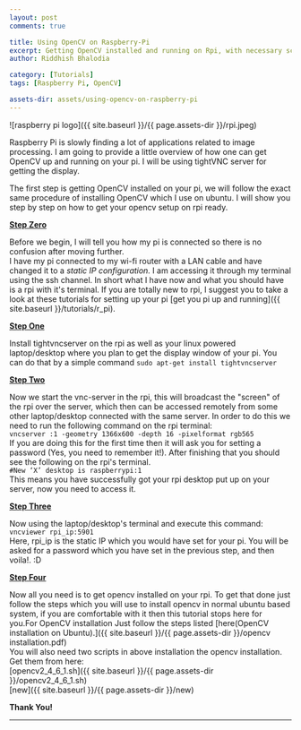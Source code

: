```yaml
---
layout: post
comments: true

title: Using OpenCV on Raspberry-Pi
excerpt: Getting OpenCV installed and running on Rpi, with necessary scripts and files
author: Riddhish Bhalodia

category: [Tutorials]
tags: [Raspberry Pi, OpenCV]

assets-dir: assets/using-opencv-on-raspberry-pi
---
```



![raspberry pi logo]({{ site.baseurl }}/{{ page.assets-dir }}/rpi.jpeg)

Raspberry Pi is slowly finding a lot of applications related to image processing. I am going to provide a little overview of how one can get OpenCV up and running on your pi. I will be using tightVNC server for getting the display.

The first step is getting OpenCV installed on your pi, we will follow the exact same procedure of installing OpenCV which I use on ubuntu. I will show you step by step on how to get your opencv setup on rpi ready.

**<u>Step Zero</u>**

Before we begin, I will tell you how my pi is connected so there is no confusion after moving further.  
I have my pi connected to my wi-fi router with a LAN cable and have changed it to a _static IP configuration._ I am accessing it through my terminal using the ssh channel. In short what I have now and what you should have is a rpi with it's terminal. If you are totally new to rpi, I suggest you to take a look at these tutorials for setting up your pi [get you pi up and running]({{ site.baseurl }}/tutorials/r_pi).

**<u>Step One</u>**

Install tightvncserver on the rpi as well as your linux powered laptop/desktop where you plan to get the display window of your pi. You can do that by a simple command `sudo apt-get install tightvncserver`

**<u>Step Two</u>**

Now we start the vnc-server in the rpi, this will broadcast the "screen" of the rpi over the server, which then can be accessed remotely from some other laptop/desktop connected with the same server. In order to do this we need to run the following command on the rpi terminal:  
`vncserver :1 -geometry 1366x600 -depth 16 -pixelformat rgb565`  
If you are doing this for the first time then it will ask you for setting a password (Yes, you need to remember it!). After finishing that you should see the following on the rpi's terminal.  
`#New ‘X’ desktop is raspberrypi:1`  
This means you have successfully got your rpi desktop put up on your server, now you need to access it.

**<u>Step Three</u>**

Now using the laptop/desktop's terminal and execute this command:  
`vncviewer rpi_ip:5901`  
Here, rpi_ip is the static IP which you would have set for your pi. You will be asked for a password which you have set in the previous step, and then voila!. :D

**<u>Step Four</u>**

Now all you need is to get opencv installed on your rpi. To get that done just follow the steps which you will use to install opencv in normal ubuntu based system, if you are comfortable with it then this tutorial stops here for you.For OpenCV installation Just follow the steps listed [here(OpenCV installation on Ubuntu).]({{ site.baseurl }}/{{ page.assets-dir }}/opencv installation.pdf)  
You will also need two scripts in above installation the opencv installation. Get them from here:  
[opencv2_4_6_1.sh]({{ site.baseurl }}/{{ page.assets-dir }}/opencv2_4_6_1.sh)  
[new]({{ site.baseurl }}/{{ page.assets-dir }}/new)

**Thank You!**  

* * *
